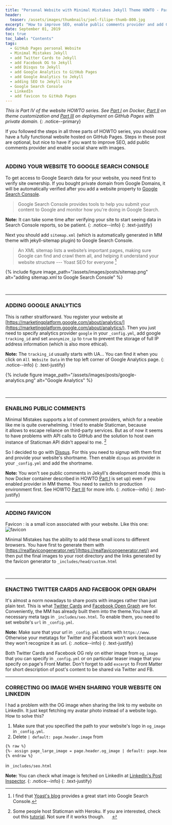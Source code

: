 ```yaml
---
title: "Personal Website with Minimal Mistakes Jekyll Theme HOWTO - Part IV"
header:
  teaser: /assets/images/thumbnails/joel-filipe-thumb-800.jpg
excerpt: "How to improve SEO, enable public comments provider and add Google Analytics"
date: September 01, 2019
toc: true
toc_label: "Contents"
tags:
  - GitHub Pages personal Website
  - Minimal Mistakes Jekyll
  - add Twitter Cards to Jekyll
  - add Facebook OG to Jekyll
  - add Disqus to Jekyll
  - add Google Analytics to GitHub Pages
  - add Google Analytics to Jekyll
  - adding SEO to Jekyll site
  - Google Search Console
  - LinkedIn
  - add favicon to GitHub Pages
---
```


_This is Part IV of the website HOWTO series. See [Part I](/Personal-website-with-Minimal-Mistakes-Jekyll-Theme-HOWTO-Part-I) on Docker, [Part II](/Personal-website-with-Minimal-Mistakes-Jekyll-Theme-HOWTO-Part-II) on theme customization and [Part III](/Personal-website-with-Minimal-Mistakes-Jekyll-Theme-HOWTO-Part-III) on deployment on GitHub Pages with private domain._
{: .notice--primary}
&nbsp;
&nbsp;



If you followed the steps in all three parts of HOWTO series, you should now have a fully functional website hosted on GitHub Pages. Steps in these post are optional, but nice to have if you want to improve SEO, add public comments provider and enable social share with images.  
&nbsp;
&nbsp;
&nbsp;
&nbsp;

### ADDING YOUR WEBSITE TO GOOGLE SEARCH CONSOLE

To get access to Google Search data for your website, you need first to verify site ownership. If you bought private domain from Google Domains, it will be automatically verified after you add a website property to [Google Search Console](https://search.google.com/search-console/about). 

>Google Search Console provides tools to help you submit your content to Google and monitor how you're doing in Google Search. 

<i class="far fa-sticky-note"></i> **Note:** It can take some time after verifying your site to start seeing data in Search Console reports, so be patient. 
{: .notice--info}
{: .text-justify}

Next you should add `sitemap.xml` (which is automatically generated in MM theme with jekyll-sitemap plugin) to Google Search Console. 

>An XML sitemap lists a website’s important pages, making sure Google can find and crawl them all, 
and helping it understand your website structure --- Yoast SEO for everyone [^ft1]

{% include figure image_path="/assets/images/posts/sitemap.png" alt="adding sitemap.xml to Google Search Console" %}

[^ft1]: I find that [Yoast's blog](https://yoast.com/tag/google-search-console/) provides a great start into Google Search Console. 

&nbsp;
&nbsp;
&nbsp;

-------------------------------------------------
### ADDING GOOGLE ANALYTICS

This is rather straitforward. You register your website at [https://marketingplatform.google.com/about/analytics/](https://marketingplatform.google.com/about/analytics/).
Then you just need to specify analytics provider `google` in your `_config.yml`, add google `tracking_id` and set `anonymize_ip` to `true` to prevent the storage of full IP address information (which is also more ethical). 

<i class="far fa-sticky-note"></i> **Note:** The `tracking_id` usually starts with UA... You can find it when you click on `All Website Data` in the top left corner of Google Analytics page.
{: .notice--info}
{: .text-justify}

 {% include figure image_path="/assets/images/posts/google-analytics.png" alt="Google Analytics" %}

&nbsp;
&nbsp;
&nbsp;

-------------------------------------------------
### ENABLING PUBLIC COMMENTS

Minimal Mistakes supports a lot of comment providers, which for a newbie like me is quite overwhelming. 
I tried to enable Staticman, because it allows to escape reliance on third-party services. But as of now it seems to have problems with API calls to GitHub and the solution to host own instance of Staticman API didn't appeal to me. [^f1]

So I decided to go with [Disqus](https://disqus.com). For this you need to signup with them first and provide your website's shortname. Then enable `disqus` as provider in your `_config.yml` and add the shortname.


<i class="far fa-sticky-note"></i> **Note:** You won't see public comments in Jekyll's development mode (this is how Docker container described in HOWTO [Part I](/Personal-website-with-Minimal-Mistakes-Jekyll-Theme-HOWTO-Part-I) is set up) even if you enabled provider in MM theme. You need to switch to production environment first. See HOWTO [Part III](/Personal-website-with-Minimal-Mistakes-Jekyll-Theme-HOWTO-Part-III) for more info.
{: .notice--info}
{: .text-justify}


[^f1]: Some people host Staticman with Heroku. If you are interested, check out this [tutorial](https://www.datascienceblog.net/post/other/staticman_comments/). Not sure if it works though. 
&nbsp;
&nbsp;
&nbsp;

--------------------------------------------

### ADDING FAVICON

Favicon
: is a small icon associated with your website. Like this one:
![favicon](../favicon.ico)

Minimal Mistakes has the ability to add these small icons to different browsers. You have first to generate them with [https://realfavicongenerator.net/](https://realfavicongenerator.net/) and then put the final images to your root directory and the links generated by the favicon generator to `_includes/head/custom.html`

&nbsp;
&nbsp;
&nbsp;

-------------------------------------------------
### ENACTING TWITTER CARDS AND FACEBOOK OPEN GRAPH

It's almost a norm nowadays to share posts with images rather than just plain text. This is what [Twitter Cards](https://developer.twitter.com/en/docs/tweets/optimize-with-cards/overview/abouts-cards.html) and [Facebook Open Graph](https://developers.facebook.com/docs/sharing/webmasters) are for. Conveniently, the MM has already built them into the theme.You have all necessary meta tags in `_includes/seo.html`. To enable them, you need to set website's `url` in `_config.yml`. 

<i class="far fa-sticky-note"></i> **Note:** Make sure that your url in `_config.yml` starts with `https://www`. Otherwise your metatags for Twitter and Facebook won’t work because they won’t recognize it as url.
{: .notice--info}
{: .text-justify}

Both Twitter Cards and Facebook OG rely on either image from `og_image` that you can specify in `_config.yml` or on particular teaser image that you specify on page's Front Matter. Don't forget to add `excerpt` to Front Matter for short description of post's content to be shared via Twitter and FB.
&nbsp;
&nbsp;
&nbsp;

-------------------------------------------------------------
### CORRECTING OG IMAGE WHEN SHARING YOUR WEBSITE ON LINKEDIN

I had a problem with the OG image when sharing the link to my website on LinkedIn. It just kept fetching my avatar photo instead of a website logo.
How to solve this? 

1. Make sure that you specified the path to your website's logo in `og_image` in `_config.yml`.
2. Delete `| default: page.header.image` from 

```html
{% raw %}
{%- assign page_large_image = page.header.og_image | default: page.header.overlay_image | default: page.header.image -%}
{% endraw %}
```

in `_includes/seo.html`

<i class="far fa-sticky-note"></i> **Note:** You can check what image is fetched on LinkedIn at [LinkedIn's Post Inspector](https://www.linkedin.com/post-inspector/).
{: .notice--info}
{: .text-justify}
